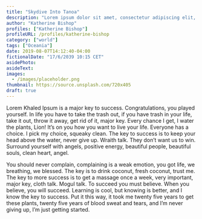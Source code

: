 ```yaml
---
title: "Skydive Into Tanoa"
description: "Lorem ipsum dolor sit amet, consectetur adipiscing elit, sed do eiusmod tempor incididunt ut labore et dolore magna aliqua."
author: "Katherine Bishop"
profiles: ["Katherine Bishop"]
profileURL: /profiles/katherine-bishop
category: ["world"]
tags: ["Oceania"]
date: 2019-08-07T14:12:40-04:00
fictionalDate: "17/6/2039 10:15 CET"
asidePhoto:
asideText:
images:
  - /images/placeholder.png
thumbnail: https://source.unsplash.com/720x405
draft: true
---
```


Lorem Khaled Ipsum is a major key to success. Congratulations, you played yourself. In life you have to take the trash out, if you have trash in your life, take it out, throw it away, get rid of it, major key. Every chance I get, I water the plants, Lion! It’s on you how you want to live your life. Everyone has a choice. I pick my choice, squeaky clean. The key to success is to keep your head above the water, never give up. Wraith talk. They don’t want us to win. Surround yourself with angels, positive energy, beautiful people, beautiful souls, clean heart, angel.

You should never complain, complaining is a weak emotion, you got life, we breathing, we blessed. The key is to drink coconut, fresh coconut, trust me. The key to more success is to get a massage once a week, very important, major key, cloth talk. Mogul talk. To succeed you must believe. When you believe, you will succeed. Learning is cool, but knowing is better, and I know the key to success. Put it this way, it took me twenty five years to get these plants, twenty five years of blood sweat and tears, and I’m never giving up, I’m just getting started.

